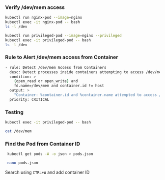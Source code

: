 ### Verify /dev/mem access
```sh
kubectl run nginx-pod --image=nginx
kubectl exec -it nginx-pod -- bash
ls -l /dev

kubectl run privileged-pod --image=nginx --privileged
kubectl exec -it privileged-pod -- bash
ls -l /dev
```
### Rule to Alert /dev/mem access from Container

```sh
- rule: Detect /dev/mem Access from Containers
  desc: Detect processes inside containers attempting to access /dev/mem
  condition: >
    (open_read or open_write) and
    fd.name=/dev/mem and container.id != host
  output: >
    "Container: %container.id and %container.name attempted to access /dev/mem"
  priority: CRITICAL
```

### Testing
```sh
kubectl exec -it privileged-pod -- bash

cat /dev/mem
```


### Find the Pod from Container ID
```sh
 kubectl get pods -A -o json > pods.json

 nano pods.json
```
 Search using `CTRL+W` and add container ID
